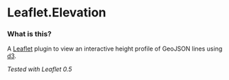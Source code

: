 Leaflet.Elevation
=================

### What is this?
A [Leaflet](http://leafletjs.com) plugin to view an interactive height profile of GeoJSON lines using [d3](http://d3js.org).

*Tested with Leaflet 0.5*
